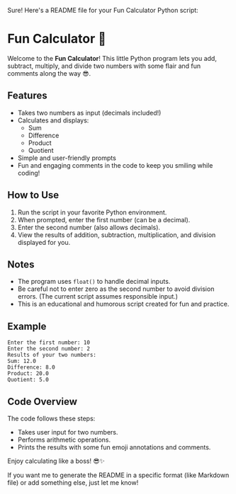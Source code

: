 Sure! Here's a README file for your Fun Calculator Python script:

# Fun Calculator 🎉

Welcome to the **Fun Calculator**! This little Python program lets you add, subtract, multiply, and divide two numbers with some flair and fun comments along the way 😎.

## Features

- Takes two numbers as input (decimals included!)
- Calculates and displays:
  - Sum
  - Difference
  - Product
  - Quotient
- Simple and user-friendly prompts
- Fun and engaging comments in the code to keep you smiling while coding!

## How to Use

1. Run the script in your favorite Python environment.
2. When prompted, enter the first number (can be a decimal).
3. Enter the second number (also allows decimals).
4. View the results of addition, subtraction, multiplication, and division displayed for you.

## Notes

- The program uses `float()` to handle decimal inputs.
- Be careful not to enter zero as the second number to avoid division errors. (The current script assumes responsible input.)
- This is an educational and humorous script created for fun and practice.

## Example

```
Enter the first number: 10
Enter the second number: 2
Results of your two numbers:
Sum: 12.0
Difference: 8.0
Product: 20.0
Quotient: 5.0
```

## Code Overview

The code follows these steps:
- Takes user input for two numbers.
- Performs arithmetic operations.
- Prints the results with some fun emoji annotations and comments.

Enjoy calculating like a boss! 😎✨

If you want me to generate the README in a specific format (like Markdown file) or add something else, just let me know!
